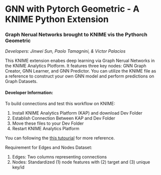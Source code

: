 # GNN with Pytorch Geometric - A KNIME Python Extension
### Graph Nerual Networks brought to KNIME vis the Pythorch Geometric

_Developers: Jinwei Sun, Paolo Tamagnini, & Victor Palacios_

This KNIME extension enabes deep learning via Graph Nerual Networks in the KNIME Analytics Plotform. It features three key nodes: GNN Graph Creator, GNN Learner, and GNN Predictor. You can utilize the KNIME file as a reference to construct your own GNN model and perform predictions on Graph Datasets.

#### Developer Information:
To build connections and test this workflow on KNIME:
1. Install KNIME Analytics Platform (KAP) and download Dev Folder
2. Establish Connection Between KAP and Dev Folder
3. Move these files to your Dev Folder
4. Restart KNIME Analytics Platform

You can following the [this tutourial](https://www.google.com/url?q=https://www.knime.com/blog/4-steps-for-your-python-team-to-develop-knime-nodes&sa=D&source=editors&ust=1682981025684541&usg=AOvVaw2Ccp0JKRsgYT9Dz-Tdadr3) for more reference. 

Requirement for Edges and Nodes Dataset:
1. Edges: Two columns representing connections
2. Nodes: Standardized (1) node features with (2) target and (3) unique key/id

